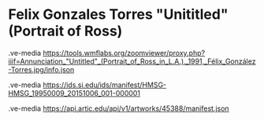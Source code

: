 # Felix Gonzales Torres "Unititled" (Portrait of Ross)



.ve-media https://tools.wmflabs.org/zoomviewer/proxy.php?iiif=Annunciation_"Untitled"_(Portrait_of_Ross_in_L.A.),_1991,_Félix_González-Torres.jpg/info.json  

.ve-media https://ids.si.edu/ids/manifest/HMSG-HMSG_19950009_20151006_001-000001 


.ve-media https://api.artic.edu/api/v1/artworks/45388/manifest.json 